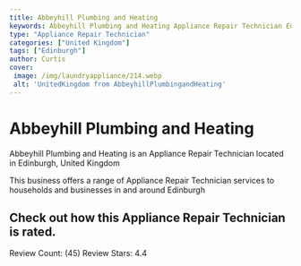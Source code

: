```yaml
---
title: Abbeyhill Plumbing and Heating
keywords: Abbeyhill Plumbing and Heating Appliance Repair Technician Edinburgh United Kingdom 
type: "Appliance Repair Technician"
categories: ["United Kingdom"]
tags: ["Edinburgh"]
author: Curtis
cover:
 image: /img/laundryappliance/214.webp
 alt: 'UnitedKingdom from AbbeyhillPlumbingandHeating'
---
```


# Abbeyhill Plumbing and Heating
Abbeyhill Plumbing and Heating is an Appliance Repair Technician located in Edinburgh, United Kingdom

This business offers a range of Appliance Repair Technician services to households and businesses in and around Edinburgh

## Check out how this Appliance Repair Technician is rated.
Review Count: (45)
Review Stars: 4.4

